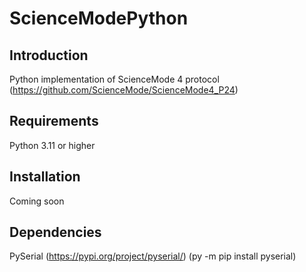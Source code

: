 # ScienceModePython

## Introduction

Python implementation of ScienceMode 4 protocol (https://github.com/ScienceMode/ScienceMode4_P24)

## Requirements

Python 3.11 or higher

## Installation

Coming soon

## Dependencies

PySerial (https://pypi.org/project/pyserial/) (py -m pip install pyserial)
